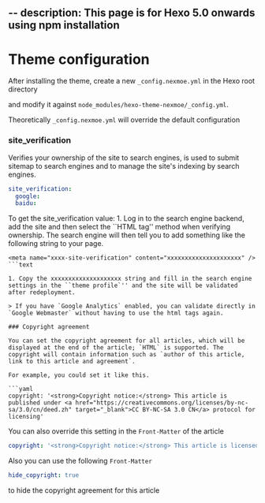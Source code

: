--
description: This page is for Hexo 5.0 onwards using npm installation
---

# Theme configuration

After installing the theme, create a new `_config.nexmoe.yml` in the Hexo root directory 

and modify it against `node_modules/hexo-theme-nexmoe/_config.yml`.

Theoretically `_config.nexmoe.yml` will override the default configuration

### site\_verification

Verifies your ownership of the site to search engines, is used to submit sitemap to search engines and to manage the site's indexing by search engines.

```yaml
site_verification:
  google:
  baidu:
```

To get the site\_verification value: 1. Log in to the search engine backend, add the site and then select the ``HTML tag'' method when verifying ownership. The search engine will then tell you to add something like the following string to your page.

```text
<meta name="xxxx-site-verification" content="xxxxxxxxxxxxxxxxxxxxx" />
```text

1. Copy the xxxxxxxxxxxxxxxxxxxx string and fill in the search engine settings in the ``theme profile`'' and the site will be validated after redeployment.

> If you have `Google Analytics` enabled, you can validate directly in `Google Webmaster` without having to use the html tags again.

### Copyright agreement

You can set the copyright agreement for all articles, which will be displayed at the end of the article; `HTML` is supported. The copyright will contain information such as `author of this article, link to this article and agreement`.

For example, you could set it like this.

```yaml
copyright: '<strong>Copyright notice:</strong> This article is published under <a href="https://creativecommons.org/licenses/by-nc-sa/3.0/cn/deed.zh" target="_blank">CC BY-NC-SA 3.0 CN</a> protocol for licensing'
```

You can also override this setting in the ``Front-Matter`` of the article

```yaml
copyright: '<strong>Copyright notice:</strong> This article is licensed under the <a href="https://creativecommons.org/licenses/by-nc/3.0/cn/deed.zh" target="_blank">CC BY- NC 3.0 CN</a> license.'
```

Also you can use the following ``Front-Matter``

```yaml
hide_copyright: true
```

to hide the copyright agreement for this article

